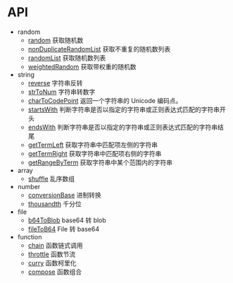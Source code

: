 # API

-   random
    -   [random](./random/random.md) 获取随机数
    -   [nonDuplicateRandomList](./random/nonDuplicateRandomList.md) 获取不重复的随机数列表
    -   [randomList](./random/randomList.md) 获取随机数列表
    -   [weightedRandom](./random/weightedRandom.md) 获取带权重的随机数
-   string
    -   [reverse](./string/reverse.md) 字符串反转
    -   [strToNum](./string/strToNum.md) 字符串转数字
    -   [charToCodePoint](./string/charToCodePoint.md) 返回一个字符串的 Unicode 编码点。
    -   [startsWith](./string/startsWith.md) 判断字符串是否以指定的字符串或正则表达式匹配的字符串开头
    -   [endsWith](./string/endsWith.md) 判断字符串是否以指定的字符串或正则表达式匹配的字符串结尾
    -   [getTermLeft](./string/getTermLeft.md) 获取字符串中匹配项左侧的字符串
    -   [getTermRight](./string/getTermRight.md) 获取字符串中匹配项右侧的字符串
    -   [getRangeByTerm](./string/getRangeByTerm.md) 获取字符串中某个范围内的字符串
-   array
    -   [shuffle](./array/shuffle.md) 乱序数组
-   number
    -   [conversionBase](./number/conversionBase.md) 进制转换
    -   [thousandth](./number/thousandth.md) 千分位
-   file
    -   [b64ToBlob](./file/b64ToBlob.md) base64 转 blob
    -   [fileToB64](./file/fileToB64.md) File 转 base64
-   function
    -   [chain](./function/chain.md) 函数链式调用
    -   [throttle](./function/throttle.md) 函数节流
    -   [curry](./function/curry.md) 函数柯里化
    -   [compose](./function/compose.md) 函数组合
